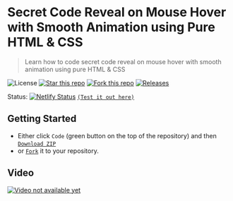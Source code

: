 # Secret Code Reveal on Mouse Hover with Smooth Animation using Pure HTML & CSS
> Learn how to code secret code reveal on mouse hover with smooth animation using pure HTML & CSS

![License](https://img.shields.io/npm/l/css-star-rating.svg)
[![Star this repo](https://badgen.net/github/stars/blank-yt/Secret-Code-Reveal-on-Mouse-Hover-using-Pure-HTML-CSS)](https://github.com/blank-yt/Secret-Code-Reveal-on-Mouse-Hover-using-Pure-HTML-CSS/stargazers/)
[![Fork this repo](https://badgen.net/github/forks/blank-yt/Secret-Code-Reveal-on-Mouse-Hover-using-Pure-HTML-CSS)](https://github.com/blank-yt/Secret-Code-Reveal-on-Mouse-Hover-using-Pure-HTML-CSS/fork/)
[![Releases](https://img.shields.io/github/downloads/blank-yt/Secret-Code-Reveal-on-Mouse-Hover-using-Pure-HTML-CSS/total.svg)](https://github.com/blank-yt/Secret-Code-Reveal-on-Mouse-Hover-using-Pure-HTML-CSS/archive/refs/tags/Release.zip)

Status: [![Netlify Status](https://api.netlify.com/api/v1/badges/4a4e6040-4f1b-40c5-aaa6-c697dd7d9797/deploy-status)](https://curious-licorice-ac28cb.netlify.app/) [`(Test it out here)`](https://curious-licorice-ac28cb.netlify.app/)

## Getting Started
- Either click `Code` (green button on the top of the repository) and then [`Download ZIP`](https://github.com/blank-yt/Secret-Code-Reveal-on-Mouse-Hover-using-Pure-HTML-CSS/archive/refs/tags/Release.zip)
- or [`Fork`](https://github.com/blank-yt/Secret-Code-Reveal-on-Mouse-Hover-using-Pure-HTML-CSS/fork) it to your repository.

## Video
[![Video not available yet](https://img.youtube.com/vi/6oPF2LzikM8/0.jpg)](https://www.youtube.com/watch?v=6oPF2LzikM8)
